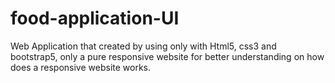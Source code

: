 # food-application-UI
Web Application that created by using only with Html5, css3 and bootstrap5, only a pure responsive website for better understanding on how does a responsive website works.
